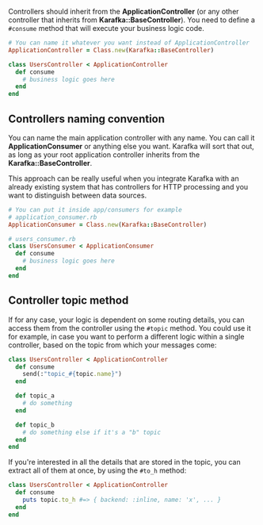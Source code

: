 Controllers should inherit from the **ApplicationController** (or any other controller that inherits from **Karafka::BaseController**). You need to define a ```#consume``` method that will execute your business logic code.

```ruby
# You can name it whatever you want instead of ApplicationController
ApplicationController = Class.new(Karafka::BaseController)

class UsersController < ApplicationController
  def consume
    # business logic goes here
  end
end
```

## Controllers naming convention

You can name the main application controller with any name. You can call it **ApplicationConsumer** or anything else you want. Karafka will sort that out, as long as your root application controller inherits from the **Karafka::BaseController**.

This approach can be really useful when you integrate Karafka with an already existing system that has controllers for HTTP processing and you want to distinguish between data sources.

```ruby
# You can put it inside app/consumers for example
# application_consumer.rb
ApplicationConsumer = Class.new(Karafka::BaseController)

# users_consumer.rb
class UsersConsumer < ApplicationConsumer
  def consume
    # business logic goes here
  end
end
```

## Controller topic method

If for any case, your logic is dependent on some routing details, you can access them from the controller using the ```#topic``` method. You could use it for example, in case you want to perform a different logic within a single controller, based on the topic from which your messages come:

```ruby
class UsersController < ApplicationController
  def consume
    send(:"topic_#{topic.name}")
  end

  def topic_a
    # do something
  end

  def topic_b
    # do something else if it's a "b" topic
  end
end
```

If you're interested in all the details that are stored in the topic, you can extract all of them at once, by using the ```#to_h``` method:

```ruby
class UsersController < ApplicationController
  def consume
    puts topic.to_h #=> { backend: :inline, name: 'x', ... }
  end
end
```
